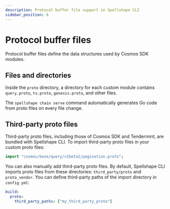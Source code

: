 ```yaml
---
description: Protocol buffer file support in Spellshape CLI
sidebar_position: 6
---
```


# Protocol buffer files

Protocol buffer files define the data structures used by Cosmos SDK modules.

## Files and directories

Inside the `proto` directory, a directory for each custom module contains `query.proto`, `tx.proto`, `genesis.proto`, and other files.

The `spellshape chain serve` command automatically generates Go code from proto files on every file change.

## Third-party proto files

Third-party proto files, including those of Cosmos SDK and Tendermint, are bundled with Spellshape CLI. To import third-party proto files in your custom proto files:

```protobuf
import "cosmos/base/query/v1beta1/pagination.proto";
```

You can also manually add third-party proto files. By default, Spellshape CLI imports proto files from these directories: `third_party/proto` and `proto_vendor`. You can define third-party paths of the import directory in `config.yml`:

```yaml
build:
  proto:
    third_party_paths: ["my_third_party_proto"]
```
